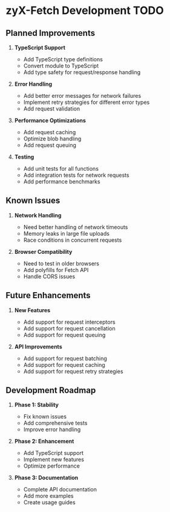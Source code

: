 # zyX-Fetch Development TODO

## Planned Improvements

1. **TypeScript Support**
   - Add TypeScript type definitions
   - Convert module to TypeScript
   - Add type safety for request/response handling

2. **Error Handling**
   - Add better error messages for network failures
   - Implement retry strategies for different error types
   - Add request validation

3. **Performance Optimizations**
   - Add request caching
   - Optimize blob handling
   - Add request queuing

4. **Testing**
   - Add unit tests for all functions
   - Add integration tests for network requests
   - Add performance benchmarks

## Known Issues

1. **Network Handling**
   - Need better handling of network timeouts
   - Memory leaks in large file uploads
   - Race conditions in concurrent requests

2. **Browser Compatibility**
   - Need to test in older browsers
   - Add polyfills for Fetch API
   - Handle CORS issues

## Future Enhancements

1. **New Features**
   - Add support for request interceptors
   - Add support for request cancellation
   - Add support for request queuing

2. **API Improvements**
   - Add support for request batching
   - Add support for request caching
   - Add support for request retry strategies

## Development Roadmap

1. **Phase 1: Stability**
   - Fix known issues
   - Add comprehensive tests
   - Improve error handling

2. **Phase 2: Enhancement**
   - Add TypeScript support
   - Implement new features
   - Optimize performance

3. **Phase 3: Documentation**
   - Complete API documentation
   - Add more examples
   - Create usage guides 